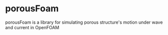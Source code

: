 # porousFoam
porousFoam is a library for simulating porous structure's motion under wave and current in OpenFOAM
